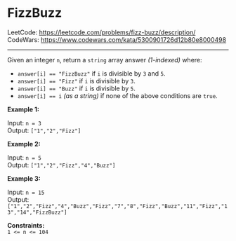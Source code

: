 # FizzBuzz
LeetCode: https://leetcode.com/problems/fizz-buzz/description/
CodeWars: https://www.codewars.com/kata/5300901726d12b80e8000498

---

Given an integer `n`, return a `string` array answer *(1-indexed)* where:

- `answer[i] == "FizzBuzz"` if `i` is divisible by `3` and `5`.
- `answer[i] == "Fizz"` if `i` is divisible by `3`.
- `answer[i] == "Buzz"` if `i` is divisible by `5`.
- `answer[i] == i` *(as a string)* if none of the above conditions are `true`.
 

**Example 1:**

Input: `n = 3`  
Output: `["1","2","Fizz"]`  

**Example 2:**

Input: `n = 5`  
Output: `["1","2","Fizz","4","Buzz"]`  

**Example 3:**

Input: `n = 15`   
Output: `["1","2","Fizz","4","Buzz","Fizz","7","8","Fizz","Buzz","11","Fizz","13","14","FizzBuzz"]`   
 

**Constraints:**   
`1 <= n <= 104`